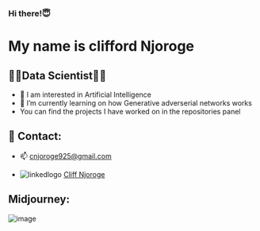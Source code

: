 <!---
cliffordkleinsr/cliffordkleinsr is a ✨ special ✨ repository because its `README.md` (this file) appears on your GitHub profile.
You can click the Preview link to take a look at your changes.
--->
### Hi there!😇

# My name is **clifford Njoroge**
## 👨‍💻**Data Scientist**👨‍💻


- 👀 I am interested in Artificial Intelligence
- 🌱 I’m currently learning on how Generative adverserial networks works
- You can find the projects I have worked on in the repositories panel

## 💬 Contact:
- 📫 cnjoroge925@gmail.com

- ![linkedlogo](https://user-images.githubusercontent.com/73484962/189169833-2f48dce9-cf9a-48c1-a463-b60b52f0e77c.png)
[Cliff Njoroge](https://www.linkedin.com/in/cliff-njoroge-7ab4181b6)  

## Midjourney:
![image](https://user-images.githubusercontent.com/37869706/200823045-c35d8eb2-0bbd-4cfa-ae89-377675c33ac8.png)

